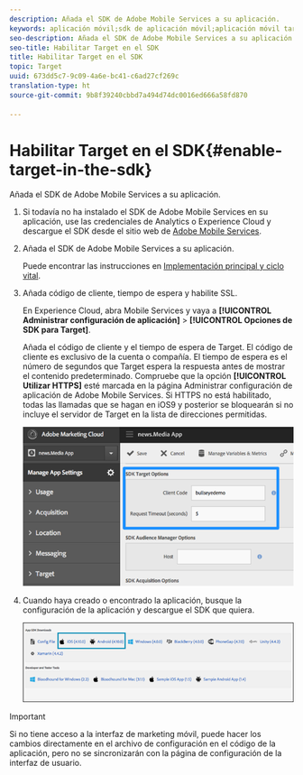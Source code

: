 ```yaml
---
description: Añada el SDK de Adobe Mobile Services a su aplicación.
keywords: aplicación móvil;sdk de aplicación móvil;aplicación móvil target;sdk de target móvil;sdk de aplicación móvil; habilitar target en sdk
seo-description: Añada el SDK de Adobe Mobile Services a su aplicación.
seo-title: Habilitar Target en el SDK
title: Habilitar Target en el SDK
topic: Target
uuid: 673dd5c7-9c09-4a6e-bc41-c6ad27cf269c
translation-type: ht
source-git-commit: 9b8f39240cbbd7a494d74dc0016ed666a58fd870

---
```



# Habilitar Target en el SDK{#enable-target-in-the-sdk}

Añada el SDK de Adobe Mobile Services a su aplicación.

1. Si todavía no ha instalado el SDK de Adobe Mobile Services en su aplicación, use las credenciales de Analytics o Experience Cloud y descargue el SDK desde el sitio web de [Adobe Mobile Services](https://mobilemarketing.adobe.com).

1. Añada el SDK de Adobe Mobile Services a su aplicación.

   Puede encontrar las instrucciones en [Implementación principal y ciclo vital](https://marketing.adobe.com/resources/help/es_ES/mobile/ios/dev_qs.html).
1. Añada código de cliente, tiempo de espera y habilite SSL.

   En Experience Cloud, abra Mobile Services y vaya a **[!UICONTROL Administrar configuración de aplicación]** &gt; **[!UICONTROL Opciones de SDK para Target]**.

   Añada el código de cliente y el tiempo de espera de Target. El código de cliente es exclusivo de la cuenta o compañía. El tiempo de espera es el número de segundos que Target espera la respuesta antes de mostrar el contenido predeterminado. Compruebe que la opción **[!UICONTROL Utilizar HTTPS]** esté marcada en la página Administrar configuración de aplicación de Adobe Mobile Services. Si HTTPS no está habilitado, todas las llamadas que se hagan en iOS9 y posterior se bloquearán si no incluye el servidor de Target en la lista de direcciones permitidas.

   ![](assets/mobile-clientcode.png)

1. Cuando haya creado o encontrado la aplicación, busque la configuración de la aplicación y descargue el SDK que quiera.

   ![](assets/download-sdk.png)

>[!IMPORTANT]
>
> Si no tiene acceso a la interfaz de marketing móvil, puede hacer los cambios directamente en el archivo de configuración en el código de la aplicación, pero no se sincronizarán con la página de configuración de la interfaz de usuario.

